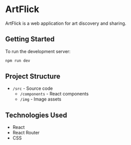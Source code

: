 # ArtFlick

ArtFlick is a web application for art discovery and sharing.

## Getting Started

To run the development server:

```bash
npm run dev
```

## Project Structure

- `/src` - Source code
  - `/components` - React components
  - `/img` - Image assets

## Technologies Used

- React
- React Router
- CSS 